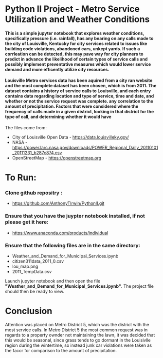 # Python II Project - Metro Service Utilization and Weather Conditions

#### This is a simple jupyter notebook that explores weather conditions, specifically pressure (i.e. rainfall), has any bearing on any calls made to the city of Louisville, Kentucky for city services related to issues like building code violations, abandoned cars, unkept yards. If such a corrleation can be detected, this may pave way for city planners to predict in advance the likelihood of certain types of service calls and possibly implement preventative measures which would lower service demand and more efficently utilize city resources.
#### Louisville Metro services data has been aquired from a city ran website and the most complete dataset has been chosen, which is from 2011. The dataset contains a history of service calls to Louisville, and each entry contains data regarding location and type of service, time and date, and whether or not the service request was complete. any correlation to the amount of precipitation. Factors that were considered where the frequency of calls made in a given district, looking in that district for the type of call, and determining whether it would have


The files come from:
- City of Louisville Open Data - https://data.louisvilleky.gov/ 
- NASA - https://power.larc.nasa.gov/downloads/POWER_Regional_Daily_20110101_20111231_b287c874.csv
- OpenStreetMap - https://openstreetmap.org

# **To Run:**

### Clone github repositry : 
- https://github.com/AnthonyTIrwin/PythonII.git
### Ensure that you have the juypter notebook installed, if not please get it here: 
- https://www.anaconda.com/products/individual
### Ensure that the following files are in the same directory:

- Weather_and_Demand_for_Municipal_Services.ipynb
- citizen311data_2011_0.csv
- lou_map.png
- 2011_TempData.csv

Launch jupyter notebook and then open the file **"Weather_and_Demand_for_Municipal_Services.ipynb"**.  The project file should then be ready to view. 

# **Conclusion**

Attention was placed on Metro District 5, which was the district with the most service calls.  In Metro District 5 the most common request was in regards to a property ownder not maintaining the lawn, it was decided that this would be seasonal, since grass tends to go dormant in the Louisivlle region during the wintertime, so instead junk car violations were taken as the facor for comparison to the amount of precipitation. 
